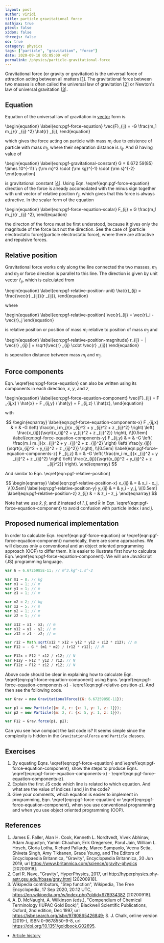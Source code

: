```yaml
---
layout: post
author: viridi
title: particle gravitational force
mathjax: true
ptext: false
x3dom: false
threejs: false
oo: true
category: physics
tags: ["particle", "gravitation", "force"]
date: 2020-09-18 05:05:00 +07
permalink: /physics/particle-gravitational-force
---
```

Gravitational force (or gravity or gravitation) is the universal force of attraction acting between all matters [[1](#ref1)]. The gravitational force between two masses is often called the universal law of gravitation [[2](#ref2)] or Newton's law of universal gravitation [[3](#ref3)].


## Equation
Equation of the universal law of gravitation in [vector](vector) form is

\begin{equation}
\label{eqn:pgf-force-equation}
\vec{F}_{ij} = -G \frac{m_1 m_j}{r _{ij} ^2} \hat{r} _{ij},
\end{equation}

which gives the force acting on particle with mass $m_i$ due to existence of particle with mass $m_j$, where their separation distance is $r_{ij}$. And $G$ having value of

\begin{equation}
\label{eqn:pgf-gravitational-constant}
G = 6.672 59(85) \times 10^{-11} \ {\rm m}^3 \cdot {\rm kg}^{-1} \cdot {\rm s}^{-2}
\end{equation}

is gravitational constant [[4](#ref4)]. Using Eqn. \eqref{eqn:pgf-force-equation} direction of the force is already accomodated with the minus sign together with unit vector of relative position $\hat{r}_{ij}$, which gives that this force is always attractive. In the scalar form of the equation

\begin{equation}
\label{eqn:pgf-force-equation-scalar}
F_{ij} = G \frac{m_1 m_j}{r _{ij} ^2},
\end{equation}

the directon of the force must be first understood, because it gives only the magnitude of the force but not the direction. See the case of [particle electrostatic force](particle electrostatic force), where there are attractive and repulsive forces. 


## Relative position
Gravitational force works only along the line connected the two masses, $m_i$ and $m_j$ or force direction is parallel to this line. The direction is given by unit vector $\hat{r}_{ij}$, which is calculated from

\begin{equation}
\label{eqn:pgf-relative-position-unit}
\hat{r}_{ij} = \frac{\vec{r} _{ij}}{r _{ij}},
\end{equation}

where

\begin{equation}
\label{eqn:pgf-relative-position}
\vec{r}_{ij} = \vec{r}_i - \vec{r}_j
\end{equation}

is relative position or position of mass $m_i$ relative to position of mass $m_j$ and

\begin{equation}
\label{eqn:pgf-relative-position-magnitude}
r_{ij} = | \vec{r} _{ij} | = \sqrt{\vec{r} _{ij} \cdot \vec{r} _{ij}}
\end{equation}

is seperation distance between mass $m_i$ and $m_j$.


## Force components
Eqn. \eqref{eqn:pgf-force-equation} can also be written using its components in each direction, $x$, $y$, and $z$,

\begin{equation}
\label{eqn:pgf-force-equation-component}
\vec{F}_{ij} = F _{ij,x} \ \hat{x} + F _{ij,y} \ \hat{y} + F _{ij,z} \ \hat{z},
\end{equation}

with

$$
\begin{eqnarray}
\label{eqn:pgf-force-equation-components-x}
F _{ij,x} & = & -G \left( \frac{m_i m_j}{x _{ij}^2 + y _{ij}^2 + z _{ij}^2} \right) \left( \frac{x_{ij}}{\sqrt{x_{ij}^2 + y_{ij}^2 + z _{ij}^2}} \right), \\[0.5em]
\label{eqn:pgf-force-equation-components-y}
F _{ij,y} & = & -G \left( \frac{m_i m_j}{x _{ij}^2 + y _{ij}^2 + z _{ij}^2} \right) \left( \frac{y_{ij}}{\sqrt{x_{ij}^2 + y_{ij}^2 + z _{ij}^2}} \right), \\[0.5em]
\label{eqn:pgf-force-equation-components-z}
F _{ij,z} & = & -G \left( \frac{m_i m_j}{x _{ij}^2 + y _{ij}^2 + z _{ij}^2} \right) \left( \frac{z_{ij}}{\sqrt{x_{ij}^2 + y_{ij}^2 + z _{ij}^2}} \right).
\end{eqnarray}
$$

And similar to Eqn. \eqref{eqn:pgf-relative-position}

$$
\begin{eqnarray}
\label{eqn:pgf-relative-position-x}
x_{ij} & = & x_i - x_j, \\[0.5em]
\label{eqn:pgf-relative-position-y}
y_{ij} & = & y_i - y_j, \\[0.5em]
\label{eqn:pgf-relative-position-z}
z_{ij} & = & z_i - z_j.
\end{eqnarray}
$$

Note hat we use $\hat{x}$, $\hat{y}$, and $\hat{z}$ instead of $\hat{i}$, $\hat{j}$, and $\hat{k}$ in Eqn. \eqref{eqn:pgf-force-equation-component} to avoid confusion with particle index $i$ and $j$.


## Proposed numerical implementation
In order to calculate Eqn. \eqref{eqn:pgf-force-equation} or \eqref{eqn:pgf-force-equation-component} numerically, there are some approaches. We will discuss only a conventional and an object oriented programming approach (OOP) to differ them. It is easier to illustrate first how to calculate Eqn. \eqref{eqn:pgf-force-equation-component}. We will use JavaScript (JS) programming language.

```javascript
var G = 6.6725985E-11; // m^3.kg^-1.s^-2

var m1 = 8; // kg
var x1 = 1; // m
var y1 = 1; // m
var z1 = 1; // m

var m2 = 2; // kg
var x2 = 5; // m
var y2 = 1; // m
var z2 = 1; // m

var x12 = x1 - x2; // m
var y12 = y1 - y2; // m
var z12 = z1 - z2; // m

var r12 = Math.sqrt(x12 * x12 + y12 * y12 + z12 * z12); // m
var F12 = - G * (m1 * m2) / (r12 * r12); // N

var F12x = F12 * x12 / r12; // N
var F12y = F12 * y12 / r12; // N
var F12z = F12 * z12 / r12; // N
```

Above code should be clear in explaining how to calculate Eqn. \eqref{eqn:pgf-force-equation-component} using Eqns. \eqref{eqn:pgf-force-equation-components-x} -  \eqref{eqn:pgf-relative-position-z}. And then see the following code.

```javascript
var Grav = new GravitationalForce({G: 6.6725985E-11});

var p1 = new Particle({m: 8, r: {x: 1, y: 1, z: 1}});
var p2 = new Particle({m: 2, r: {x: 5, y: 1, z: 1}});

var F12 = Grav.force(p1, p2);
```

Can you see how compact the last code is? It seems simple since the complexity is hidden in the `GravitationalForce` and `Particle` classes.


## Exercises
1. By equating Eqns. \eqref{eqn:pgf-force-equation} and \eqref{eqn:pgf-force-equation-component}, show the steps to produce Eqns. \eqref{eqn:pgf-force-equation-components-x} - \eqref{eqn:pgf-force-equation-components-z}.
2. Explain the first JS code which line is related to which equation. And what are the value of indices $i$ and $j$ in the code?
3. Give your comments, which equation is easier to implement in programming, Eqn. \eqref{eqn:pgf-force-equation} or \eqref{eqn:pgf-force-equation-component}, when you use conventional programming and when you use object oriented programming (OOP).


## References
1. <a name="ref1"></a>James E. Faller, Alan H. Cook, Kenneth L. Nordtvedt, Vivek Abhinav, Adam Augustyn, Yamini Chauhan, Erik Gregersen, Parul Jain, William L. Hosch, Gloria Lotha, Richard Pallardy, Marco Sampaolo, Veenu Setia, Shiveta Singh, Amy Tikkanen, Grace Young, and The Editors of Encyclopaedia Britannica, "Gravity", Encyclopædia Britannica, 20 Jun 2019, url <https://www.britannica.com/science/gravity-physics> [20200918].
2. <a name="ref2"></a>Carl R. Nave, "Gravity", HyperPhysics, 2017, url <http://hyperphysics.phy-astr.gsu.edu/hbase/grav.html> [20200918].
3. <a name="ref3"></a>Wikipedia contributors, "Step function", Wikipedia, The Free Encyclopedia, 17 Sep 2020, 20:12 UTC, <https://en.wikipedia.org/w/index.php?oldid=978934382> [20200918].
4. <a name="ref4"></a>A. D. McNaught, A. Wilkinson (eds.), "Compendium of Chemical Terminology (IUPAC Gold Book)", Blackwell Scientific Publications, Oxford, 2nd edition, Dec 1997, url <https://isbnsearch.org/isbn/9780865426849>; S. J. Chalk, online version (2019-), ISBN 0-9678550-9-8, url <https://doi.org/10.1351/goldbook.G02695>.

+ [Article history](https://github.com/butiran/butiran.github.io/commits/master/_posts/phys/2020-09-18-particle-gravitational-force.md)
